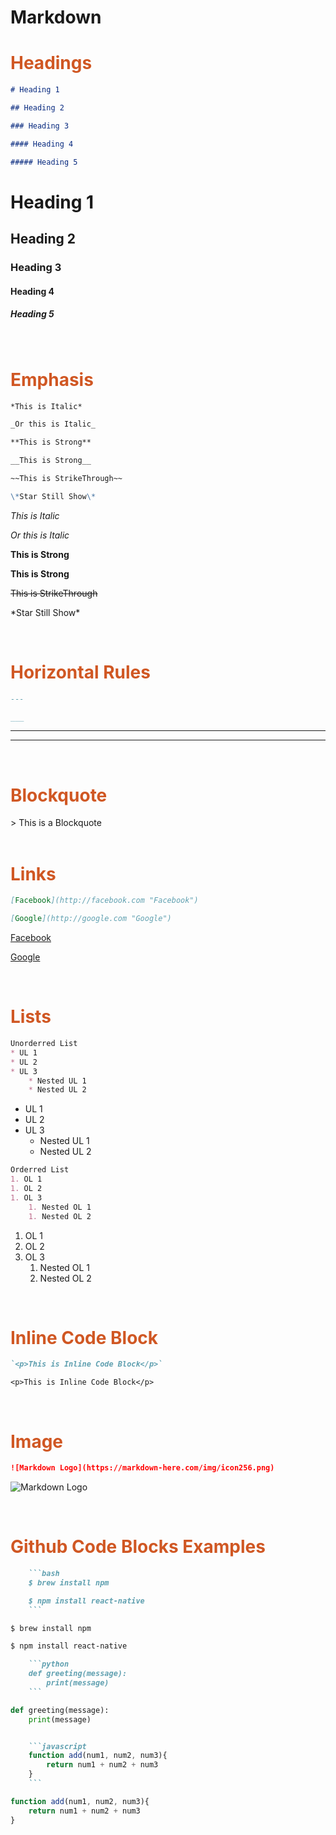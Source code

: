 # Markdown



<h1 style="color:#d05723">Headings</h1>

```markdown
# Heading 1 

## Heading 2

### Heading 3

#### Heading 4

##### Heading 5
``` 

# Heading 1
## Heading 2
### Heading 3
#### Heading 4
##### Heading 5

<br>


<h1 style="color:#d05723">Emphasis</h1>

```markdown
*This is Italic*

_Or this is Italic_

**This is Strong**

__This is Strong__

~~This is StrikeThrough~~

\*Star Still Show\*
```
*This is Italic*

_Or this is Italic_

**This is Strong**

__This is Strong__

~~This is StrikeThrough~~

\*Star Still Show\*

<br>

<!-- Horizontal Rule -->
<h1 style="color:#d05723">Horizontal Rules</h1>

```markdown
---

___
```
---

___

<br>

<h1 style="color:#d05723">Blockquote</h1>
> This is a Blockquote

<br>
<br>

<h1 style="color:#d05723">Links</h1>

```markdown
[Facebook](http://facebook.com "Facebook")

[Google](http://google.com "Google")
```

[Facebook](http://facebook.com "Facebook")

[Google](http://google.com "Google")

<br>


<h1 style="color:#d05723">Lists</h1>

```markdown
Unorderred List
* UL 1
* UL 2
* UL 3
    * Nested UL 1
    * Nested UL 2
```

* UL 1
* UL 2
* UL 3
    * Nested UL 1
    * Nested UL 2

```markdown
Orderred List
1. OL 1
1. OL 2
1. OL 3
    1. Nested OL 1
    1. Nested OL 2
```

1. OL 1
1. OL 2
1. OL 3
    1. Nested OL 1
    1. Nested OL 2

<br>

<h1 style="color:#d05723">Inline Code Block</h1>

```markdown
`<p>This is Inline Code Block</p>`
```

`<p>This is Inline Code Block</p>`

<br>

<h1 style="color:#d05723">Image</h1>

```markdown
![Markdown Logo](https://markdown-here.com/img/icon256.png)
```

![Markdown Logo](https://markdown-here.com/img/icon256.png)

<br>

<h1 style="color:#d05723">Github Code Blocks Examples</h1>

```markdown
    ```bash
    $ brew install npm

    $ npm install react-native
    ```
```

```bash
$ brew install npm

$ npm install react-native
```

```markdown
    ```python
    def greeting(message):
        print(message)
    ```
```

```python
def greeting(message):
    print(message)
```

```markdown

    ```javascript
    function add(num1, num2, num3){
        return num1 + num2 + num3
    }
    ```
```

```javascript
function add(num1, num2, num3){
    return num1 + num2 + num3
}
```

